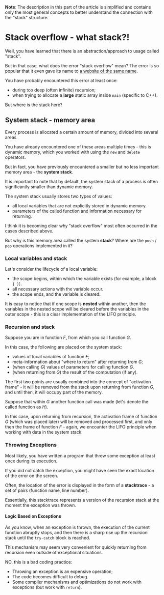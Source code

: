 **Note**: The description in this part of the article is simplified and contains only the most general concepts to better understand the connection with the "stack" structure.

# Stack overflow - what stack?!

Well, you have learned that there is an abstraction/approach to usage called "stack".

But in that case, what does the error "stack overflow" mean? The error is so popular that it even gave its name to [a website of the same name](https://stackoverflow.com/).

You have probably encountered this error at least once:

- during too deep (often infinite) recursion;
- when trying to allocate a **large** static array inside `main` (specific to C++).

But where is the stack here?

## System stack - memory area

Every process is allocated a certain amount of memory, divided into several areas.

You have already encountered one of these areas multiple times - this is dynamic memory, which you worked with using the `new` and `delete` operators.

But in fact, you have previously encountered a smaller but no less important memory area - the **system stack**.

It is important to note that by default, the system stack of a process is often significantly smaller than dynamic memory.

The system stack usually stores two types of values:

- all local variables that are not explicitly stored in dynamic memory.
- parameters of the called function and information necessary for returning.

I think it is becoming clear why "stack overflow" most often occurred in the cases described above.

But why is this memory area called the system **stack**? Where are the `push` / `pop` operations implemented in it?

### Local variables and stack

Let's consider the lifecycle of a local variable:

- the scope begins, within which the variable exists (for example, a block `{ }`).
- all necessary actions with the variable occur.
- the scope ends, and the variable is cleared.

It is easy to notice that if one scope is **nested** within another, then the variables in the nested scope will be cleared before the variables in the outer scope - this is a clear implementation of the LIFO principle.

### Recursion and stack

Suppose you are in function $F$, from which you call function $G$.

In this case, the following are placed on the system stack:

- values of local variables of function $F$;
- meta-information about "where to return" after returning from $G$;
- (when calling $G$) values of parameters for calling function $G$.
- (when returning from $G$) the result of the computation (if any).

The first two points are usually combined into the concept of "activation frame" - it will be removed from the stack upon returning from function $G$, and until then, it will occupy part of the memory.

Suppose that within $G$ another function call was made (let's denote the called function as $H$).

In this case, upon returning from recursion, the activation frame of function $G$ (which was placed later) will be removed and processed first, and only then the frame of function $F$ - again, we encounter the LIFO principle when working with data in the system stack.

### Throwing Exceptions

Most likely, you have written a program that threw some exception at least once during its execution.

If you did not catch the exception, you might have seen the exact location of the error on the screen.

Often, the location of the error is displayed in the form of a **stacktrace** - a set of pairs (function name, line number).

Essentially, this stacktrace represents a version of the recursion stack at the moment the exception was thrown.

#### Logic Based on Exceptions

As you know, when an exception is thrown, the execution of the current function abruptly stops, and then there is a sharp rise up the recursion stack until the `try-catch` block is reached.

This mechanism may seem very convenient for quickly returning from recursion even outside of exceptional situations.

NO, this is a bad coding practice:

- Throwing an exception is an expensive operation;
- The code becomes difficult to debug.
- Some compiler mechanisms and optimizations do not work with exceptions (but work with `return`).